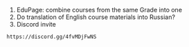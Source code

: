 1. EduPage: combine courses from the same Grade into one 
2. Do translation of English course materials into Russian?
3. Discord invite
```
https://discord.gg/4fvMDjFwNS
```
